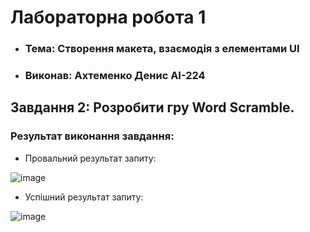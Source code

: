 # Лабораторна робота 1

- ### Тема: **Створення макета, взаємодія з елементами UI**
- ### Виконав: Ахтеменко Денис АІ-224

## Завдання 2: **Розробити гру Word Scramble.**

### Результат виконання завдання:
- Провальний результат запиту:
  
![image](https://github.com/user-attachments/assets/e8c9fd17-6c64-49f6-9b3c-38bd39afd35e)

- Успішний результат запиту:
  
![image](https://github.com/user-attachments/assets/d090a7e0-4916-4b44-b4dd-eb02a8e2ba5b)
